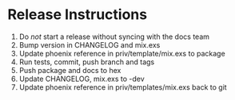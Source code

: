 # Release Instructions

  1. Do *not* start a release without syncing with the docs team
  2. Bump version in CHANGELOG and mix.exs
  3. Update phoenix reference in priv/template/mix.exs to package
  4. Run tests, commit, push branch and tags
  5. Push package and docs to hex
  6. Update CHANGELOG, mix.exs to -dev
  7. Update phoenix reference in priv/templates/mix.exs back to git
